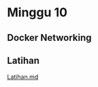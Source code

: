 # Minggu 10
## Docker Networking

## Latihan
[Latihan.md](https://github.com/AlfianZhanitra/tekn-cloud-computing/blob/main/minggu-10/Latihan.md)